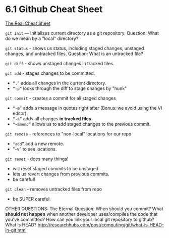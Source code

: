 # 6.1 Github Cheat Sheet

[The Real Cheat Sheet](https://github.github.com/training-kit/downloads/github-git-cheat-sheet.pdf)

`git init` — Initializes current directory as a git repository.
Question: What do we mean by a "local" directory?

`git status` - shows us status, including staged changes, unstaged changes, and untracked files.
Question: What is an untracked file?

`git diff` - shows unstaged changes in tracked files.

`git add` - stages changes to be committed.
 - `“.”` adds all changes in the current directory.
 - `“-p”` looks through the diff to stage changes by "hunk"

`git commit` - creates a commit for all staged changes
 - `“-m”` adds a message in quotes right after (Bonus: we avoid using the VI editor).
 - `“-a”` adds all changes **in tracked files**.
 - `“—amend”` allows us to add staged changes to the previous commit.

`git remote` - references to "non-local" locations for our repo
 - `"add”` add a new remote.
 - "-v” to see locations.

`git reset` - does many things!
 - will reset staged commits to be unstaged.
 - lets us revert changes from previous commits.
 - be careful!
 
 `git clean` - removes untracked files from repo
 - be SUPER careful.

OTHER QUESTIONS:
The Eternal Question: When should you commit?
What **should not happen** when another developer uses/compiles the code that you've committed?
How can you link your local git repository to github?
What is HEAD? http://researchhubs.com/post/computing/git/what-is-HEAD-in-git.html
